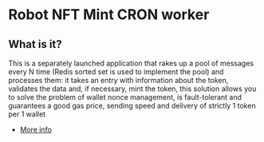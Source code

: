 # Robot NFT Mint CRON worker

## What is it?

This is a separately launched application that rakes up a pool of messages every N time (Redis sorted set is used to implement the pool) and processes them: it takes an entry with information about the token, validates the data and, if necessary, mint the token, this solution allows you to solve the problem of wallet nonce management, is fault-tolerant and guarantees a good gas price, sending speed and delivery of strictly 1 token per 1 wallet

- [More info](./../../../../../README.md)